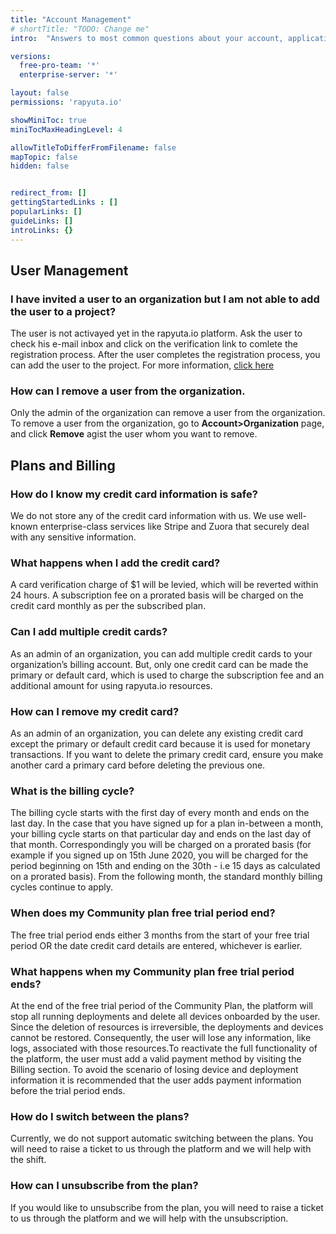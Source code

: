 ```yaml
---
title: "Account Management"
# shortTitle: "TODO: Change me"
intro:  "Answers to most common questions about your account, applications and the platform"

versions:
  free-pro-team: '*'
  enterprise-server: '*'

layout: false
permissions: 'rapyuta.io'

showMiniToc: true
miniTocMaxHeadingLevel: 4

allowTitleToDifferFromFilename: false
mapTopic: false
hidden: false


redirect_from: []
gettingStartedLinks : []
popularLinks: []
guideLinks: []
introLinks: {}
---
```



## User Management


### I have invited a user to an organization but I am not able to add the user to a project?

  The user is not activayed yet in the rapyuta.io platform. Ask the user to check his e-mail inbox and click on the verification link to comlete the registration process. After the user completes the registration process, you can add the user to the project. For more information, [click here](/3_how-tos/31_account-management/312_user-management/#adding-users-to-a-project)

### How can I remove a user from the organization.

  Only the admin of the organization can remove a user from the organization. To remove a user from the organization, go to **Account>Organization** page, and click **Remove** agist the user whom you want to remove.

## Plans and Billing


### How do I know my credit card information is safe?

 We do not store any of the credit card information with us. We use well-known enterprise-class services like Stripe and Zuora that securely deal with any sensitive information.

### What happens when I add the credit card?

A card verification charge of $1 will be levied, which will be reverted within 24 hours. A subscription fee on a prorated basis will be charged on the credit card monthly as per the subscribed plan.

### Can I add multiple credit cards?

As an admin of an organization, you can add multiple credit cards to your organization’s billing account. But, only one credit card can be made the primary or default card, which is used to charge the subscription fee and an additional amount for using rapyuta.io resources.

### How can I remove my credit card?

As an admin of an organization, you can delete any existing credit card except the primary or default credit card because it is used for monetary transactions. If you want to delete the primary credit card, ensure you make another card a primary card before deleting the previous one.

### What is the billing cycle?

The billing cycle starts with the first day of every month and ends on the last day. In the case that you have signed up for a plan in-between a month, your billing cycle starts on that particular day and ends on the last day of that month. Correspondingly you will be charged on a prorated basis (for example if you signed up on 15th June 2020, you will be charged for the period beginning on 15th and ending on the 30th - i.e 15 days as calculated on a prorated basis). From the following month, the standard monthly billing cycles continue to apply.

### When does my Community plan free trial period end?

The free trial period ends either 3 months from the start of your free trial period OR the date credit card details are entered, whichever is earlier.

### What happens when my Community plan free trial period ends?

At the end of the free trial period of the Community Plan, the platform will stop all running deployments and delete all devices onboarded by the user. Since the deletion of resources is irreversible, the deployments and devices cannot be restored. Consequently, the user will lose any information, like logs, associated with those resources.To reactivate the full functionality of the platform, the user must add a valid payment method by visiting the Billing section. To avoid the scenario of losing device and deployment information it is recommended that the user adds payment information before the trial period ends.

### How do I switch between the plans?

Currently, we do not support automatic switching between the plans. You will need to raise a ticket to us through the platform and we will help with the shift.

### How can I unsubscribe from the plan?

If you would like to unsubscribe from the plan, you will need to raise a ticket to us through the platform and we will help with the unsubscription.
